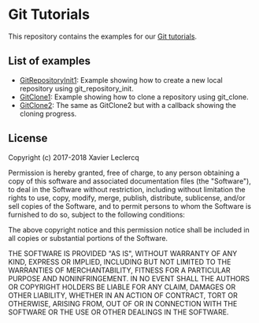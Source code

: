 # Git Tutorials

This repository contains the examples for our [Git tutorials](http://www.needfulsoftware.com/Git).

## List of examples

- [GitRepositoryInit1](https://github.com/NeedfulSoftware/GitTutorials/tree/master/libgit2/GitRepositoryInit1): Example showing how to create a new local repository using git_repository_init.
- [GitClone1](https://github.com/NeedfulSoftware/GitTutorials/tree/master/libgit2/GitClone1): Example showing how to clone a repository using git_clone.
- [GitClone2](https://github.com/NeedfulSoftware/GitTutorials/tree/master/libgit2/GitClone2): The same as GitClone2 but with a callback showing the cloning progress.

## License

Copyright (c) 2017-2018 Xavier Leclercq

Permission is hereby granted, free of charge, to any person obtaining a
copy of this software and associated documentation files (the "Software"),
to deal in the Software without restriction, including without limitation
the rights to use, copy, modify, merge, publish, distribute, sublicense,
and/or sell copies of the Software, and to permit persons to whom the
Software is furnished to do so, subject to the following conditions:

The above copyright notice and this permission notice shall be included in
all copies or substantial portions of the Software.

THE SOFTWARE IS PROVIDED "AS IS", WITHOUT WARRANTY OF ANY KIND, EXPRESS OR
IMPLIED, INCLUDING BUT NOT LIMITED TO THE WARRANTIES OF MERCHANTABILITY,
FITNESS FOR A PARTICULAR PURPOSE AND NONINFRINGEMENT. IN NO EVENT SHALL
THE AUTHORS OR COPYRIGHT HOLDERS BE LIABLE FOR ANY CLAIM, DAMAGES OR OTHER
LIABILITY, WHETHER IN AN ACTION OF CONTRACT, TORT OR OTHERWISE, ARISING
FROM, OUT OF OR IN CONNECTION WITH THE SOFTWARE OR THE USE OR OTHER DEALINGS
IN THE SOFTWARE.
